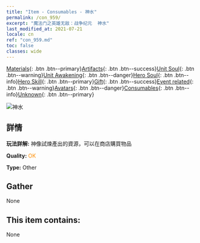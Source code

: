 ```yaml
---
title: "Item - Consumables - 神水"
permalink: /con_959/
excerpt: "魔法门之英雄无敌：战争纪元  神水"
last_modified_at: 2021-07-21
locale: cn
ref: "con_959.md"
toc: false
classes: wide
---
```

 [Materials](/ItemsCN/){: .btn .btn--primary}[Artifacts](/ItemsCN/Artifacts/){: .btn .btn--success}[Unit Soul](/ItemsCN/UnitSoul/){: .btn .btn--warning}[Unit Awakening](/ItemsCN/UnitAwakening/){: .btn .btn--danger}[Hero Soul](/ItemsCN/HeroSoul/){: .btn .btn--info}[Hero Skill](/ItemsCN/HeroSkill/){: .btn .btn--primary}[Gift](/ItemsCN/Gift/){: .btn .btn--success}[Event related](/ItemsCN/Events/){: .btn .btn--warning}[Avatars](/ItemsCN/Avatars/){: .btn .btn--danger}[Consumables](/ItemsCN/Consumables/){: .btn .btn--info}[Unknown](/ItemsCN/Unknown/){: .btn .btn--primary}

 ![神水](/images/t/i_40054.png)

## 詳情
 **玩法詳解:** 神像試煉產出的資源，可以在商店購買物品

 **Quality:** <span style="color: #FF8C00">OK</span>

 **Type:** Other

## Gather

  None

## This item contains:

  None

